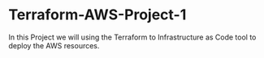 # Terraform-AWS-Project-1
In this Project we will using the Terraform to Infrastructure as Code tool to deploy the AWS resources. 
